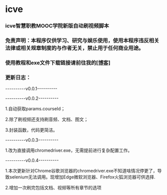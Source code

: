# icve
### icve智慧职教MOOC学院新版自动刷视频脚本
### 免责声明：本程序仅供学习、研究与娱乐使用，使用本程序违反相关法律或相关规章制度的与作者无关，禁止用于任何商业用途。
### 使用教程和exe文件下载链接请前往我的[[博客]](https://geeklanyu.com)

### 更新日志：
----------v0.0.1----------

----------v0.0.2----------

1.自动获取params.courseId；

2.除了刷视频还支持刷音频、文档、图文；

3.封装函数，代码更简洁。

----------v0.0.3----------

1.改为直接调用chromedriver.exe，无需提前进行复杂配置工作。

----------v0.0.4----------

1.本次更新针对Chrome谷歌浏览器的chromedriver.exe不知道啥情况停更了，导致selenium无法调用。现增加Edge微软浏览器、Firefox火狐浏览器可供选择.

2.增加一次刷完包括文档、视频等所有章节的选项
